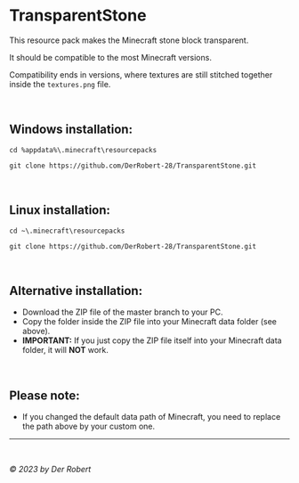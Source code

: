 # TransparentStone

This resource pack makes the Minecraft stone block transparent.

It should be compatible to the most Minecraft versions.

Compatibility ends in versions, where textures are still stitched together inside the `textures.png` file.

<br>

## Windows installation:

```
cd %appdata%\.minecraft\resourcepacks

git clone https://github.com/DerRobert-28/TransparentStone.git
```

<br>

## Linux installation:

```
cd ~\.minecraft\resourcepacks

git clone https://github.com/DerRobert-28/TransparentStone.git
```

<br>

## Alternative installation:

* Download the ZIP file of the master branch to your PC.
* Copy the folder inside the ZIP file into your Minecraft data folder (see above).
* **IMPORTANT:** If you just copy the ZIP file itself into your Minecraft data folder, it will **NOT** work.

<br>

## Please note:

* If you changed the default data path of Minecraft, you need to replace the path above by your custom one.
  
----

<br>

*© 2023 by Der Robert*
